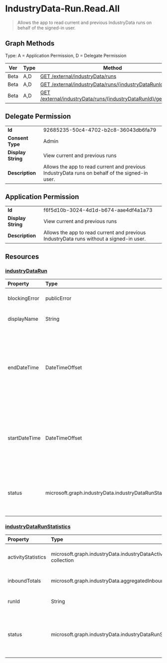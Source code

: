 # IndustryData-Run.Read.All

> Allows the app to read current and previous IndustryData runs on behalf of the signed-in user.
## Graph Methods

Type: A = Application Permission, D = Delegate Permission

|Ver|Type|Method|
|-------|----|------|
|Beta|A,D|[GET /external/industryData/runs](https://docs.microsoft.com/graph/api/industrydata-industrydatarun-list?view=graph-rest-beta&tabs=http)|
|Beta|A,D|[GET /external/industryData/runs/{industryDataRunId}](https://docs.microsoft.com/graph/api/industrydata-industrydatarun-get?view=graph-rest-beta&tabs=http)|
|Beta|A,D|[GET /external/industryData/runs/{industryDataRunId}/getStatistics](https://docs.microsoft.com/graph/api/industrydata-industrydatarun-getstatistics?view=graph-rest-beta&tabs=http)|
## Delegate Permission
|||
|-|-|
|**Id**|92685235-50c4-4702-b2c8-36043db6fa79|
|**Consent Type**|Admin|
|**Display String**|View current and previous runs|
|**Description**|Allows the app to read current and previous IndustryData runs on behalf of the signed-in user.|
## Application Permission
|||
|-|-|
|**Id**|f6f5d10b-3024-4d1d-b674-aae4df4a1a73|
|**Display String**|View current and previous runs|
|**Description**|Allows the app to read current and previous IndustryData runs without a signed-in user.|
## Resources
### [industryDataRun ](https://docs.microsoft.com/graph/api/resources/industrydata-industrydatarun?view=graph-rest-1.0&tabs=http)
| Property      | Type                          | Description                                                                                                                                                                                                                                                   |
| :------------ | :---------------------------- | :------------------------------------------------------------------------------------------------------------------------------------------------------------------------------------------------------------------------------------------------------------ |
| blockingError | publicError | An error object to diagnose critical failures in the run.                                                                                                                                                                                                     |
| displayName   | String                        | The name of the run for rendering in a user interface.                                                                                                                                                                                                        |
| endDateTime   | DateTimeOffset                | The date and time when the run finished or null if the run is still in-progress. The Timestamp type represents date and time information using ISO 8601 format and is always in UTC time. For example, midnight UTC on `Jan 1, 2014 is 2014-01-01T00:00:00Z`. |
| startDateTime | DateTimeOffset                | The date and time when the run started. The Timestamp type represents date and time information using ISO 8601 format and is always in UTC time. For example, midnight UTC on `Jan 1, 2014 is 2014-01-01T00:00:00Z`.                                          |
| status        | microsoft.graph.industryData.industryDataRunStatus         | The current status of the run. The possible values are: `running`, `failed`, `completed`, `completedWithErrors`, `completedWithWarnings`, `unknownFutureValue`.                                                                                               |
### [industryDataRunStatistics ](https://docs.microsoft.com/graph/api/resources/industrydata-industrydatarunstatistics?view=graph-rest-1.0&tabs=http)
| Property           | Type                                                                                                                     | Description                                                                                                                                                    |
| :----------------- | :----------------------------------------------------------------------------------------------------------------------- | :------------------------------------------------------------------------------------------------------------------------------------------------------------- |
| activityStatistics | microsoft.graph.industryData.industryDataActivityStatistics collection | The collection of statistics for each activity included in this run.                                                                                           |
| inboundTotals      | microsoft.graph.industryData.aggregatedInboundStatistics                  | The aggregate statistics for all inbound flows.                                                                                                                |
| runId              | String                                                                                                                   | The ID of the underlying run for the statistics.                                                                                                               |
| status             | microsoft.graph.industryData.industryDataRunStatus                                                                                                    | The latest status of the run. The possible values are: `running`, `failed`, `completed`, `completedWithErrors`, `completedWithWarnings`, `unknownFutureValue`. |

